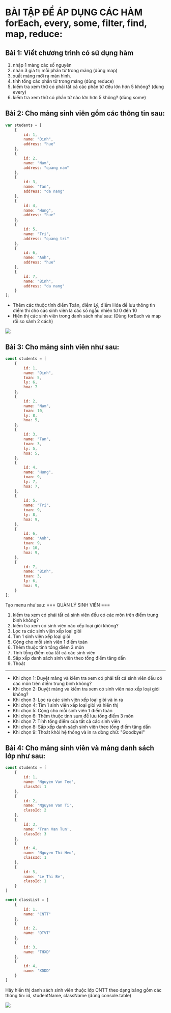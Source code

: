 # BÀI TẬP ĐỂ ÁP DỤNG CÁC HÀM forEach, every, some, filter, find, map, reduce:

## Bài 1: Viết chương trình có sử dụng hàm
1. nhập 1 mảng các số nguyên
2. nhân 3 giá trị mỗi phần tử trong mảng (dùng map)
3. xuất mảng mới ra màn hình.
4. tính tổng các phần tử trong mảng (dùng reduce)
5. kiểm tra xem thử có phải tất cả các phần tử đều lớn hơn 5 không? (dùng every)
6. kiểm tra xem thử có phần tử nào lớn hơn 5 không? (dùng some)

## Bài 2: Cho mảng sinh viên gồm các thông tin sau:

```js
var students = [
    {
        id: 1,
        name: "Dinh",
        address: "hue"
    },
    {
        id: 2,
        name: "Nam",
        address: "quang nam"
    },
    {
        id: 3,
        name: "Tan",
        address: "da nang"
    },
    {
        id: 4,
        name: "Hung",
        address: "hue"
    },
    {
        id: 5,
        name: "Tri",
        address: "quang tri"
    },
    {
        id: 6,
        name: "Anh",
        address: "hue"
    },
    {
        id: 7,
        name: "Binh",
        address: "da nang"
    }
];
```

- Thêm các thuộc tính điểm Toán, điểm Lý, điểm Hóa để lưu thông tin điểm thi cho các sinh viên là các số ngẫu nhiên từ 0 đến 10
- Hiển thị các sinh viên trong danh sách như sau: (Dùng forEach và map rồi so sánh 2 cách)

![](image.jpg)

## Bài 3: Cho mảng sinh viên như sau:

```js
const students = [
    {
        id: 1,
        name: "Dinh",
        toan: 5,
        ly: 6,
        hoa: 7
    },
    {
        id: 2,
        name: "Nam",
        toan: 10,
        ly: 8,
        hoa: 5,
    },
    {
        id: 3,
        name: "Tan",
        toan: 3,
        ly: 5,
        hoa: 5,
    },
    {
        id: 4,
        name: "Hung",
        toan: 9,
        ly: 7,
        hoa: 7,
    },
    {
        id: 5,
        name: "Tri",
        toan: 9,
        ly: 8,
        hoa: 9,
    },
    {
        id: 6,
        name: "Anh",
        toan: 9,
        ly: 10,
        hoa: 9,
    },
    {
        id: 7,
        name: "Binh",
        toan: 3,
        ly: 6,
        hoa: 9,
    }
];
```

Tạo menu như sau:
=== QUẢN LÝ SINH VIÊN ===
1. kiểm tra xem có phải tất cả sinh viên đều có các môn trên điểm trung bình không?
2. kiểm tra xem có sinh viên nào xếp loại giỏi không?
3. Lọc ra các sinh viên xếp loại giỏi
4. Tìm 1 sinh viên xếp loại giỏi
5. Cộng cho mỗi sinh viên 1 điểm toán
6. Thêm thuộc tính tổng điểm 3 môn
7. Tính tổng điểm của tất cả các sinh viên
8. Sắp xếp danh sách sinh viên theo tổng điểm tăng dần
9. Thoát
---------------------------------------

- Khi chọn 1: Duyệt mảng và kiểm tra xem có phải tất cả sinh viên đều có các môn trên điểm trung bình không?
- Khi chọn 2: Duyệt mảng và kiểm tra xem có sinh viên nào xếp loại giỏi không?
- Khi chọn 3: Lọc ra các sinh viên xếp loại giỏi và in ra
- Khi chọn 4: Tìm 1 sinh viên xếp loại giỏi và hiển thị
- Khi chọn 5: Cộng cho mỗi sinh viên 1 điểm toán
- Khi chọn 6: Thêm thuộc tính sum để lưu tổng điểm 3 môn
- Khi chọn 7: Tính tổng điểm của tất cả các sinh viên
- Khi chọn 8: Sắp xếp danh sách sinh viên theo tổng điểm tăng dần
- Khi chọn 9: Thoát khỏi hệ thống và in ra dòng chữ: "Goodbye!"

## Bài 4: Cho mảng sinh viên và mảng danh sách lớp như sau:

```js
const students = [
    {
        id: 1,
        name: 'Nguyen Van Teo',
        classId: 1
    },
    {
        id: 2,
        name: 'Nguyen Van Ti',
        classId: 2
    },
    {
        id: 3,
        name: 'Tran Van Tun',
        classId: 3
    },
    {
        id: 4,
        name: 'Nguyen Thi Heo',
        classId: 1
    },
    {
        id: 5,
        name: 'Le Thi Be',
        classId: 1
    }
]

const classList = [
    {
        id: 1,
        name: "CNTT"
    },
    {
        id: 2,
        name: 'DTVT'
    },
    {
        id: 3,
        name: 'THXD'
    },
    {
        id: 4,
        name: 'XDDD'
    }
]
```

Hãy hiển thị danh sách sinh viên thuộc lớp CNTT theo dạng bảng gồm các thông tin: id, studentName, className (dùng console.table)

![](image2.jpg)